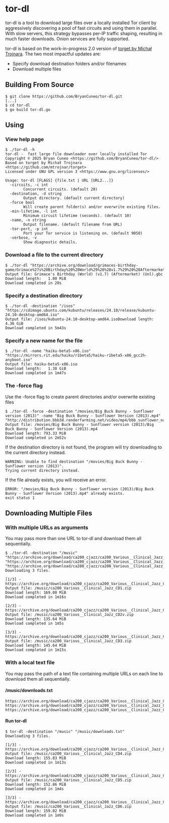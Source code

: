 # tor-dl

tor-dl is a tool to download large files over a locally installed Tor client
by aggressively discovering a pool of fast circuits and using them in
parallel. With slow servers, this strategy bypasses per-IP traffic shaping,
resulting in much faster downloads. Onion services are fully supported.

tor-dl is based on the work-in-progress 2.0 version of
[torget by Michał Trojnara](https://github.com/mtrojnar/torget). The two most
impactful updates are:

- Specify download destination folders and/or filenames
- Download multiple files

## Building From Source

    $ git clone https://github.com/BryanCuneo/tor-dl.git
    [...]
    $ cd tor-dl
    $ go build tor-dl.go

## Using

### View help page
    $ ./tor-dl -h
    tor-dl -  fast large file downloader over locally installed Tor
    Copyright © 2025 Bryan Cuneo <https://github.com/BryanCuneo/tor-dl/>
    Based on torget by Michał Trojnara <https://github.com/mtrojnar/torget>
    Licensed under GNU GPL version 3 <https://www.gnu.org/licenses/>

    Usage: tor-dl [FLAGS] {file.txt | URL [URL2...]}
      -circuits, -c int
            Concurrent circuits. (default 20)
      -destination, -d string
            Output directory. (default current directory)
      -force bool
            Will create parent folder(s) and/or overwrite existing files.
      -min-lifetime, -l int
            Minimum circuit lifetime (seconds). (default 10)
      -name, -n string
            Output filename. (default filename from URL)
      -tor-port, -p int
            Port your Tor service is listening on. (default 9050)
      -verbose, -v
            Show diagnostic details.

### Download a file to the current directory
    $ ./tor-dl "https://archive.org/download/grimaces-birthday-game/Grimace%27s%20Birthday%20%28World%29%20%28v1.7%29%20%28Aftermarket%29%20%28Unl%29.gbc"
    Output file: Grimace's Birthday (World) (v1.7) (Aftermarket) (Unl).gbc
    Download length:   1.00 MiB
    Download completed in 20s

### Specify a destination directory
    $ ./tor-dl -destination "/isos" "https://cdimage.ubuntu.com/kubuntu/releases/24.10/release/kubuntu-24.10-desktop-amd64.iso"
    Output file: /isos/kubuntu-24.10-desktop-amd64.isoDownload length:   4.36 GiB
    Download completed in 5m43s

### Specify a new name for the file
    $ ./tor-dl -name "haiku-beta5-x86.iso" "https://mirrors.rit.edu/haiku/r1beta5/haiku-r1beta5-x86_gcc2h-anyboot.iso"
    Output file: haiku-beta5-x86.iso
    Download length:   1.38 GiB
    Download completed in 1m47s

### The -force flag
Use the -force flag to create parent directories and/or overwrite existing files

    $ ./tor-dl -force -destination "/movies/Big Buck Bunny - Sunflower version (2013)" -name "Big Buck Bunny - Sunflower Version (2013).mp4" "http://distribution.bbb3d.renderfarming.net/video/mp4/bbb_sunflower_native_60fps_normal.mp4"
    Output file: /movies/Big Buck Bunny - Sunflower version (2013)/Big Buck Bunny - Sunflower Version (2013).mp4
    Download length: 793.33 MiB
    Download completed in 2m52s

If the destination directory is not found, the program will try downloading to the current directory instead.

    WARNING: Unable to find destination "/movies/Big Buck Bunny - Sunflower version (2013)".
    Trying current directory instead.

If the file already exists, you will receive an error.

    ERROR: "/movies/Big Buck Bunny - Sunflower version (2013)/Big Buck Bunny - Sunflower Version (2013).mp4" already exists.
    exit status 1

## Downloading Multiple Files

### With multiple URLs as arguments
You may pass more than one URL to tor-dl and download them all sequentially.

    $ ./tor-dl -destination "/music" "https://archive.org/download/ca200_cjazz/ca200_Various__Clinical_Jazz_CD1.zip" "https://archive.org/download/ca200_cjazz/ca200_Various__Clinical_Jazz_CD2v.zip" "https://archive.org/download/ca200_cjazz/ca200_Various__Clinical_Jazz_CD3.zip"
    Downloading 3 files.

    [1/3] - https://archive.org/download/ca200_cjazz/ca200_Various__Clinical_Jazz_CD1.zip
    Output file: /music/ca200_Various__Clinical_Jazz_CD1.zip
    Download length: 169.00 MiB
    Download completed in 1m16s
    
    [2/3] - https://archive.org/download/ca200_cjazz/ca200_Various__Clinical_Jazz_CD2v.zip
    Output file: /music/ca200_Various__Clinical_Jazz_CD2v.zip
    Download length: 135.64 MiB
    Download completed in 1m5s
    
    [3/3] - https://archive.org/download/ca200_cjazz/ca200_Various__Clinical_Jazz_CD3.zip
    Output file: /music/ca200_Various__Clinical_Jazz_CD3.zip
    Download length: 145.64 MiB
    Download completed in 1m15s

### With a local text file
You may pass the path of a text file containing multiple URLs on each line to download them all sequentially.

#### /music/downloads.txt
    
    https://archive.org/download/ca200_cjazz/ca200_Various__Clinical_Jazz_CD4.zip
    https://archive.org/download/ca200_cjazz/ca200_Various__Clinical_Jazz_CD5.zip
    https://archive.org/download/ca200_cjazz/ca200_Various__Clinical_Jazz_CD6.zip

#### Run tor-dl

    $ tor-dl -destination "/music" "/music/downloads.txt"
    Downloading 3 files.

    [1/3] - https://archive.org/download/ca200_cjazz/ca200_Various__Clinical_Jazz_CD4.zip
    Output file: /music/ca200_Various__Clinical_Jazz_CD4.zip
    Download length: 155.83 MiB
    Download completed in 1m13s
    
    [2/3] - https://archive.org/download/ca200_cjazz/ca200_Various__Clinical_Jazz_CD5.zip
    Output file: /music/ca200_Various__Clinical_Jazz_CD5.zip
    Download length: 152.86 MiB
    Download completed in 1m4s
    
    [3/3] - https://archive.org/download/ca200_cjazz/ca200_Various__Clinical_Jazz_CD6.zip
    Output file: /music/ca200_Various__Clinical_Jazz_CD6.zip
    Download length: 159.02 MiB
    Download completed in 1m9s
